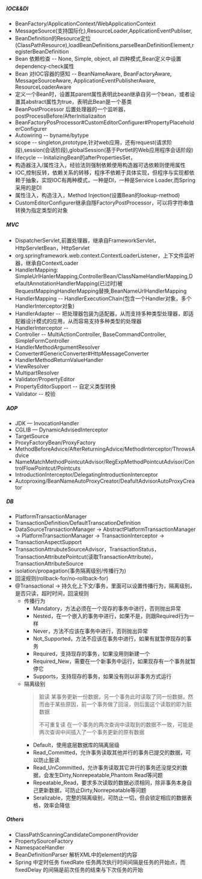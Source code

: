 ##### IOC&&DI

* BeanFactory/ApplicationContext/WebApplicationContext
* MessageSource(支持国际化),ResourceLoader,ApplicationEventPubliser,
* BeanDefinition的Resource定位(ClassPathResource),loadBeanDefinitions,parseBeanDefinitionElement,registerBeanDefinition 
* Bean 依赖检查 -- None, Simple, object, all 四种模式,Bean定义中设置dependency-check属性
* Bean 对IOC容器的感知 -- BeanNameAware, BeanFactoryAware, MessageSourceAware, ApplicationEventPublisherAware, ResourceLoaderAware 
* 定义一个Bean时，设置其parent属性表明此bean继承自另一个bean，或者设置其abstract属性为true，表明此Bean是一个基类
* BeanPostProcessor 后置处理器的一个监听器，postProcessBefore/AfterInitializaiton
* BeanFactoryPosProcessor#CustomEditorConfigurer#PropertyPlaceholderConfigurer
* Autowiring -- byname/bytype
* scope -- singleton,prototype,针对web应用，还有request(请求阶段),session(会话阶段),globalSession(基于Portlet的Web应用程序会话阶段)
* lifecycle -- InitalizingBean的afterPropertiesSet，
* 构造器注入/属性注入，经验法则强制依赖使用构造器可选依赖则使用属性
* IOC,控制反转，依赖关系的转移，程序不依赖于具体实现，但程序与实现都依赖于抽象，实现IOC有两种模式，一种是DI，一种是Service Loader,而Spring采用的是DI 
* 属性注入，构造注入，Method Injection(设置Bean的lookup-method)
* CustomEditorConfigurer继承自隱FactoryPostProcessor，可以将字符串值转换为指定类型的对象

##### MVC

* DispatcherServlet,前置处理器，继承自FrameworkServlet，HttpServletBean，HttpServlet
* org.springframework.web.context.ContextLoaderListener，上下文件监听器，继承自ContextLoader
* HandlerMapping: SimpleUrlHanlerMapping,ControllerBean/ClassNameHandlerMapping,DefaultAnnotationHandlerMapping(已过时)被RequestMappingHandlerMapping替换,BeanNameUrlHandlerMapping
* HandlerMapping -- HandlerExecutionChain(包含一个Handler对象，多个HandlerInterceptor对象)
* HandlerAdapter -- 把处理器包装为适配器，从而支持多种类型处理器，即适配器设计模式的应用，从而容易支持多种类型的处理器 
* HandlerInterceptor -- 
* Controller -- MultiActionController, BaseCommandController, SimpleFormController
* HandlerMethodArgumentResolver 
* Converter#GenericConverter#HttpMessageConverter 
* HandlerMethodReturnValueHandler
* ViewResolver
* MultipartResolver
* Validator/PropertyEditor 
* PropertyEditorSupport -- 自定义类型转换
* Validator -- 校验 

##### AOP

* JDK — InvocationHandler
* CGLIB — DynamicAdvisedInterceptor
* TargetSource
* ProxyFactoryBean/ProxyFactory
* MethodBeforeAdvice/AfterReturningAdvice/MethodInterceptor/ThrowsAdvice
* NameMatchMethodPointcutAdvisor/RegExpMethodPointcutAdvisor/ControlFlowPointcut/Pointcuts
* IntroductionInterceptor/DelegatingIntroductionInterceptor
* Autoproxing/BeanNameAutoProxyCreator/DeafultAdvisorAutoProxyCreator

##### DB

* PlatformTransactionManager 
* TransactionDefinition/DefaultTranscationDefinition
* DataSourceTransactionManager -> AbstractPlatformTransactionManager -> PlatformTransactionManager -> TransactionInterceptor ->
* TransactionAspectSupport
* TransactionAttrubuteSourceAdvisor，TransactionStatus，TransactionAttributePointcut(读取TransactionAttribute)，TransactionAttributeSource
* isolation/propagation(事务隔离级别/传播行为)
* 回滚规则(rollback-for/no-rollback-for) 
* @Transactional -> 持久化上下文/事务，里面可以设置传播行为，隔离级别，是否只读，超时时间，回滚规则
  * 传播行为 
    * Mandatory，方法必须在一个现存的事务中进行，否则抛出异常
    * Nested，在一个嵌入的事务中进行，如果不是，则跟Required行为一样
    * Never，方法不应该在事务中进行，否则抛出异常
    * Not_Supported，方法不应该在事务中进行，如果有就暂停现存的事务
    * Required，支持现存的事务，如果没用则新建一个
    * Required_New，需要在一个新事务中运行，如果现存有一个事务就暂停它
    * Supports，支持现存的事务，如果没有则以非事务方式运行
  * 隔离级别
    > 脏读 某事务更新一份数据，另一个事务此时读取了同一份数据，然而由于某些原因，前一个事务做了回滚，则后面这个读取的即为脏数据
    >
    > 不可重复读 在一个事务的两次查询中读取到的数据不一致，可能是两次查询中间插入了一个事务更新的原有数据
    * Default，使用底层数据库的隔离层级
    * Read_Committed，允许事务读取其他并行的事务已提交的数据，可以防止脏读
    * Read_UnCommitted，允许事务读取其它并行的事务还没提交的数据，会发生Dirty,Nonrepeatable,Phantom Read等问题
    * Repeatable_Read，要求多次读取的数据必须相同，除非事务本身自己更新数据，可防止Dirty,Nonrepeatable等问题
    * Seralizable，完整的隔离级别，可防止一切，但会锁定相应的数据表格，效率会降低 
    
##### Others
* ClassPathScanningCandidateComponentProvider
* PropertySourceFactory
* NamespaceHandler
* BeanDefinitionParser 解析XML中的element的内容 
* Spring 中定时任务 fixedRate 任务两次执行时间间隔是任务的开始点，而 fixedDelay 的间隔是前次任务的结束与下次任务的开始
